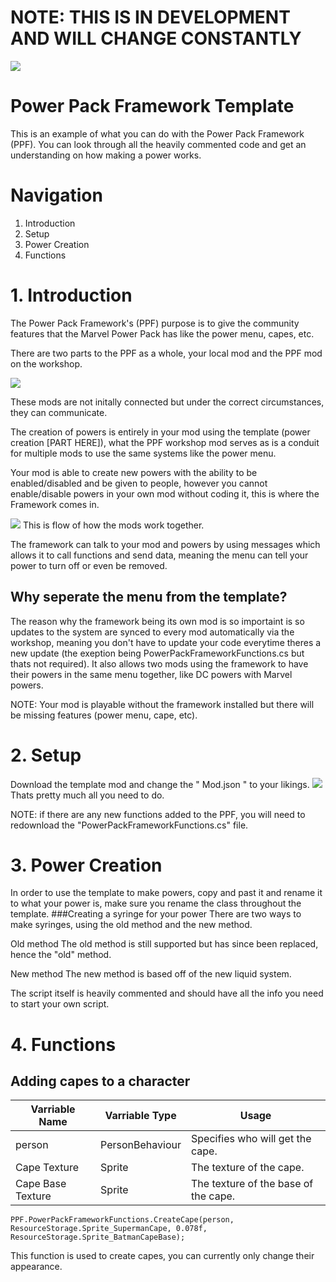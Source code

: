 # NOTE: THIS IS IN DEVELOPMENT AND WILL CHANGE CONSTANTLY
![](https://i.imgur.com/l2pe9l4.png)
# Power Pack Framework Template
This is an example of what you can do with the Power Pack Framework (PPF).
You can look through all the heavily commented code and get an understanding on how making a power works.

# Navigation
1. Introduction
2. Setup
3. Power Creation
4. Functions


# 1. Introduction
The Power Pack Framework's (PPF) purpose is to give the community features that the Marvel Power Pack has like the power menu, capes, etc.

There are two parts to the PPF as a whole, your local mod and the PPF mod on the workshop.


![](https://i.imgur.com/sK5g0RE.png)

These mods are not initally connected but under the correct circumstances, they can communicate.

The creation of powers is entirely in your mod using the template (power creation [PART HERE]), what the PPF workshop mod serves as is a conduit for multiple mods to use the same systems like the power menu.



Your mod is able to create new powers with the ability to be enabled/disabled and be given to people, however you cannot enable/disable powers in your own mod without coding it, this is where the Framework comes in.

![](https://i.imgur.com/mZ5ZIyd.png)
This is flow of how the mods work together.


The framework can talk to your mod and powers by using messages which allows it to call functions and send data, meaning the menu can tell your power to turn off or even be removed.

## Why seperate the menu from the template?


The reason why the framework being its own mod is so importaint is so updates to the system are synced to every mod automatically via the workshop, meaning you don't have to update your code everytime theres a new update (the exeption being PowerPackFrameworkFunctions.cs but thats not required).
It also allows two mods using the framework to have their powers in the same menu together, like DC powers with Marvel powers.

NOTE: Your mod is playable without the framework installed but there will be missing features (power menu, cape, etc).
# 2. Setup
Download the template mod and change the " Mod.json " to your likings.
![](https://i.imgur.com/Zxz9bbn.png)
Thats pretty much all you need to do.

NOTE: if there are any new functions added to the PPF, you will need to redownload the "PowerPackFrameworkFunctions.cs" file.
# 3. Power Creation
In order to use the template to make powers, copy and past it and rename it to what your power is, make sure you rename the class throughout the template.
###Creating a syringe for your power
There are two ways to make syringes, using the old method and the new method.

Old method
The old method is still supported but has since been replaced, hence the "old" method.


New method
The new method is based off of the new liquid system.




The script itself is heavily commented and should have all the info you need to start your own script.

# 4. Functions
## Adding capes to a character

| Varriable Name  | Varriable Type|Usage|
| ------------- | ------------- | ------------- |
| person  | PersonBehaviour  | Specifies who will get the cape.|
| Cape Texture  | Sprite  |The texture of the cape.|
| Cape Base Texture  | Sprite  |The texture of the base of the cape.|
    PPF.PowerPackFrameworkFunctions.CreateCape(person, ResourceStorage.Sprite_SupermanCape, 0.078f, ResourceStorage.Sprite_BatmanCapeBase);
This function is used to create capes, you can currently only change their appearance. 
